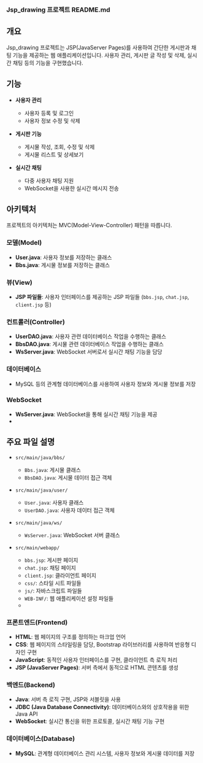 ### Jsp_drawing 프로젝트 README.md

## 개요

Jsp_drawing 프로젝트는 JSP(JavaServer Pages)를 사용하여 간단한 게시판과 채팅 기능을 제공하는 웹 애플리케이션입니다. 사용자 관리, 게시판 글 작성 및 삭제, 실시간 채팅 등의 기능을 구현했습니다.

## 기능

- **사용자 관리**
  - 사용자 등록 및 로그인
  - 사용자 정보 수정 및 삭제

- **게시판 기능**
  - 게시물 작성, 조회, 수정 및 삭제
  - 게시물 리스트 및 상세보기

- **실시간 채팅**
  - 다중 사용자 채팅 지원
  - WebSocket을 사용한 실시간 메시지 전송

## 아키텍처

프로젝트의 아키텍처는 MVC(Model-View-Controller) 패턴을 따릅니다.

### 모델(Model)

- **User.java**: 사용자 정보를 저장하는 클래스
- **Bbs.java**: 게시물 정보를 저장하는 클래스

### 뷰(View)

- **JSP 파일들**: 사용자 인터페이스를 제공하는 JSP 파일들 (`bbs.jsp`, `chat.jsp`, `client.jsp` 등)

### 컨트롤러(Controller)

- **UserDAO.java**: 사용자 관련 데이터베이스 작업을 수행하는 클래스
- **BbsDAO.java**: 게시물 관련 데이터베이스 작업을 수행하는 클래스
- **WsServer.java**: WebSocket 서버로서 실시간 채팅 기능을 담당

### 데이터베이스

- MySQL 등의 관계형 데이터베이스를 사용하여 사용자 정보와 게시물 정보를 저장

### WebSocket

- **WsServer.java**: WebSocket을 통해 실시간 채팅 기능을 제공
- 
## 주요 파일 설명

- `src/main/java/bbs/`
  - `Bbs.java`: 게시물 클래스
  - `BbsDAO.java`: 게시물 데이터 접근 객체

- `src/main/java/user/`
  - `User.java`: 사용자 클래스
  - `UserDAO.java`: 사용자 데이터 접근 객체

- `src/main/java/ws/`
  - `WsServer.java`: WebSocket 서버 클래스

- `src/main/webapp/`
  - `bbs.jsp`: 게시판 페이지
  - `chat.jsp`: 채팅 페이지
  - `client.jsp`: 클라이언트 페이지
  - `css/`: 스타일 시트 파일들
  - `js/`: 자바스크립트 파일들
  - `WEB-INF/`: 웹 애플리케이션 설정 파일들
  - 
### 프론트엔드(Frontend)

- **HTML**: 웹 페이지의 구조를 정의하는 마크업 언어
- **CSS**: 웹 페이지의 스타일링을 담당, Bootstrap 라이브러리를 사용하여 반응형 디자인 구현
- **JavaScript**: 동적인 사용자 인터페이스를 구현, 클라이언트 측 로직 처리
- **JSP (JavaServer Pages)**: 서버 측에서 동적으로 HTML 콘텐츠를 생성

### 백엔드(Backend)

- **Java**: 서버 측 로직 구현, JSP와 서블릿을 사용
- **JDBC (Java Database Connectivity)**: 데이터베이스와의 상호작용을 위한 Java API
- **WebSocket**: 실시간 통신을 위한 프로토콜, 실시간 채팅 기능 구현

### 데이터베이스(Database)

- **MySQL**: 관계형 데이터베이스 관리 시스템, 사용자 정보와 게시물 데이터를 저장

